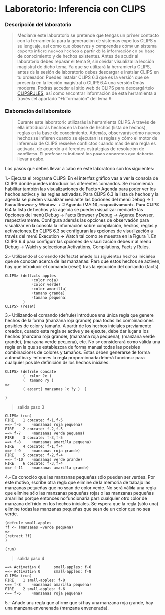 # Laboratorio: Inferencia con CLIPS 
### Descripción del laboratorio

> Mediante este laboratorio se pretende que tengas un primer contacto con la herramienta para la generación de sistemas expertos CLIPS y su lenguaje, así como que observes y comprendas cómo un sistema experto infiere nuevos hechos a partir de la información en su base de conocimiento y de hechos existentes.
Antes de acudir al laboratorio debes repasar el tema 9, sin olvidar visualizar la lección magistral de dicho tema. Ya que se utilizará la herramienta CLIPS, antes de la sesión de laboratorio debes descargar e instalar CLIPS en tu ordenador. Puedes instalar CLIPS 6.3 que es la versión que se presenta en la lección magistral o CLIPS 6.4 una versión 0más moderna. Podrás acceder al sitio web de CLIPS para descargártelo [CLIPSRULES](http://www.clipsrules.net/), así como encontrar información de esta herramienta a través del apartado “+Información” del tema 9.

### Elaboración del laboratorio
> Durante este laboratorio utilizarás la herramienta CLIPS. A través de ella introducirás hechos en la base de hechos (lista de hechos), reglas en la base de conocimiento. Además, observarás cómo nuevos hechos se infieren cuando se ejecutan las reglas y cómo el motor de inferencia de CLIPS resuelve conflictos cuando más de una regla es activada, de acuerdo a diferentes estrategias de resolución de conflictos. El profesor te indicará los pasos concretos que deberás llevar a cabo.

Los pasos que debes llevar a cabo en este laboratorio son los siguientes:

1.-	Ejecuta el programa CLIPS. En el interfaz gráfico vas a ver la consola de CLIPS donde puedes introducir los diferentes comandos. Se recomienda habilitar también las visualizaciones de Facts y Agenda para poder ver los hechos activos y las reglas activadas. Para CLIPS 6.3 la lista de hechos y la agenda se pueden visualizar mediante las 0pciones del menú Debug -> 1 Facts Browser y Window -> 2 Agenda (MAIN), respectivamente. Para CLIPS 6.4 la lista de hechos y la agenda se pueden visualizar mediante las 0pciones del menú Debug -> Facts Browser y Debug -> Agenda Browser, respectivamente. Configura además las opciones de observación para visualizar en la consola la información sobre compilación, hechos, reglas y activaciones. En CLIPS 6.3 se configuran las opciones de visualización a través del menú Execution  -> Watch tal como se muestra en la Figura 1. En CLIPS 6.4 para configurr las opciones de visualización debes ir al menú Debug -> Watch  y seleccionar Activations, Compilations, Facts y Rules.

2.-	Utilizando el comando (deffacts) añade los siguientes hechos iniciales que se conocen acerca de las manzanas: 
Para que estos hechos se activen, hay que introducir el comando (reset) tras la ejecución del comando (facts).

````JS 
CLIPS> (deffacts apples
            (color roja) 
            (color verde) 
            (color amarilla) 
            (tamano grande) 
            (tamano pequena)
        )
CLIPS> (reset)
```` 

3.- Utilizando el comando (defrule) introduce una única regla que genere hechos de la forma (manzana roja grande) para todas las combinaciones posibles de color y tamaño. A partir de los hechos iniciales previamente creados, cuando esta regla se active y se ejecute, debe dar lugar a los hechos (manzana roja grande), (manzana roja pequena), (manzana verde grande), (manzana verde pequena), etc. No se considerará como válida una regla en la que se establezcan de forma manual todas las posibles combinaciones de colores y tamaños. Éstas deben generarse de forma automática y entonces la regla proporcionada deberá funcionar para cualquier posible definición de los hechos iniciales. 


````JS 
CLIPS> (defrule concate
		(  color ?x )
		(  tamano ?y )
=> 
        ( assert( manzanas ?x ?y )  )
     
)
````
> salida paso 3
````CONSOLE
CLIPS> (run)
FIRE    1 concate: f-1,f-5
==> f-6     (manzanas roja pequena)
FIRE    2 concate: f-2,f-5
==> f-7     (manzanas verde pequena)
FIRE    3 concate: f-3,f-5
==> f-8     (manzanas amarilla pequena)
FIRE    4 concate: f-1,f-4
==> f-9     (manzanas roja grande)
FIRE    5 concate: f-2,f-4
==> f-10    (manzanas verde grande)
FIRE    6 concate: f-3,f-4
==> f-11    (manzanas amarilla grande)
````

4.-	Es conocido que las manzanas pequeñas sólo pueden ser verdes. Por este motivo, escribe otra regla que elimine de la memoria de trabajo las manzanas pequeñas que no sean de color verde. No será válida una regla que elimine sólo las manzanas pequeñas rojas o las manzanas pequeñas amarillas porque entonces no funcionaría para cualquier otro color de manzana definido en los hechos iniciales. Se espera que la regla (sólo una) elimine todas las manzanas pequeñas que sean de un color que no sea verde.


````JS 
(defrule small-apples
?f <- (manzanas ~verde pequena)
=>
(retract ?f)
)

(run)
````

> salida paso 4

````console
==> Activation 0      small-apples: f-6
==> Activation 0      small-apples: f-8
CLIPS> (run)
FIRE    1 small-apples: f-8
<== f-8     (manzanas amarilla pequena)
FIRE    2 small-apples: f-6
<== f-6     (manzanas roja pequena)
````

5.-	Añade una regla que afirme que si hay una manzana roja grande, hay una manzana envenenada (manzana envenenada).

 